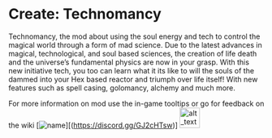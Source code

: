 # Create: Technomancy
Technomancy, the mod about using the soul energy and tech to control the magical world through a form of mad science.
Due to the latest advances in magical, technological, and soul based sciences, the creation of life death and the universe’s fundamental physics are now in your grasp. With this new initiative tech, you too can learn what it its like to will the souls of the dammed into your Hex based reactor and triumph over life itself! With new features such as spell casing, golomancy, alchemy and much more.

For more information on mod use the in-game tooltips or go for feedback on the wiki
[![name](https://user-images.githubusercontent.com/106500067/170904013-d34a193d-d2a8-41ff-8655-982fdd473e9e.png)][(https://discord.gg/GJ2cHTsw)]
[<img alt="alt_text" width="40px" src="images/image.PNG" />](https://www.google.com/)
